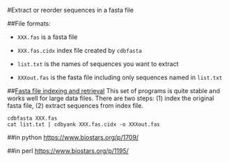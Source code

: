 #Extract or reorder sequences in a fasta file

##File formats:
* `XXX.fas` is a fasta file

* `XXX.fas.cidx` index file created by `cdbfasta`

* `list.txt` is the names of sequences you want to extract

* `XXXout.fas` is the fasta file including only sequences named in `list.txt`

##[Fasta file indexing and retrieval](http://cdbfasta.sourceforge.net)
This set of programs is quite stable and works well for large data files. There are two steps: (1) index the original fasta file, (2) extract sequences from index file.

```
cdbfasta XXX.fas 
cat list.txt | cdbyank XXX.fas.cidx -o XXXout.fas
```

##in python
https://www.biostars.org/p/1709/

##in perl
https://www.biostars.org/p/1195/
